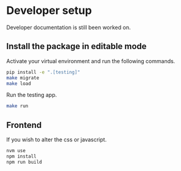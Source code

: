 # Developer setup

Developer documentation is still been worked on.

## Install the package in editable mode

Activate your virtual environment and run the following commands.

```bash
pip install -e ".[testing]"
make migrate
make load
```

Run the testing app.

```bash
make run
```

## Frontend

If you wish to alter the css or javascript.

```bash
nvm use
npm install
npm run build
```
